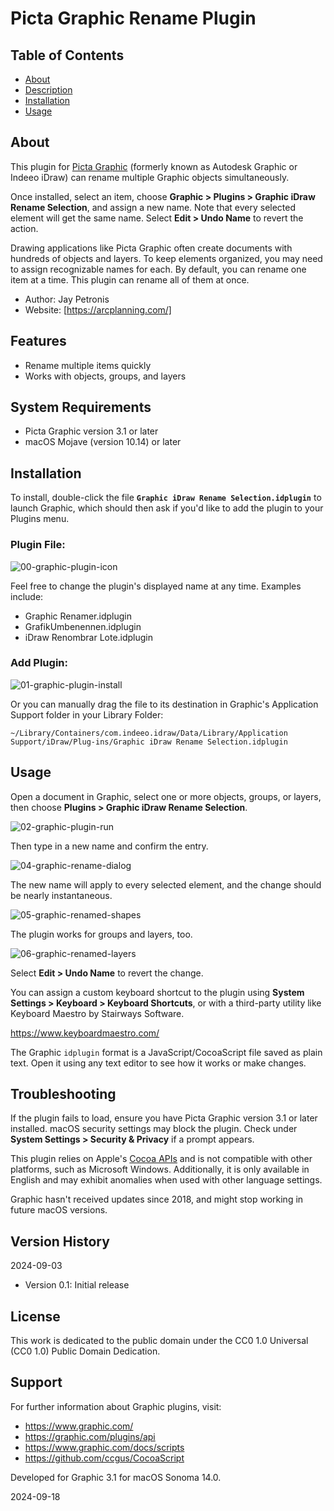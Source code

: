 # Picta Graphic Rename Plugin

## Table of Contents

- [About](#about)
- [Description](#description)
- [Installation](#installation)
- [Usage](#usage)

## About

This plugin for [Picta Graphic](https://graphic.com/) (formerly known as Autodesk Graphic or Indeeo iDraw) can rename multiple Graphic objects simultaneously.

Once installed, select an item, choose **Graphic > Plugins > Graphic iDraw Rename Selection**, and assign a new name. Note that every selected element will get the same name. Select **Edit > Undo Name** to revert the action.

Drawing applications like Picta Graphic often create documents with hundreds of objects and layers. To keep elements organized, you may need to assign recognizable names for each. By default, you can rename one item at a time. This plugin can rename all of them at once.

- Author: Jay Petronis
- Website: [https://arcplanning.com/]

## Features

- Rename multiple items quickly
- Works with objects, groups, and layers

## System Requirements

- Picta Graphic version 3.1 or later
- macOS Mojave (version 10.14) or later

## Installation

To install, double-click the file **`Graphic iDraw Rename Selection.idplugin`** to launch Graphic, which should then ask if you'd like to add the plugin to your Plugins menu.

### Plugin File:

![00-graphic-plugin-icon](img/00-graphic-plugin-icon.png)

Feel free to change the plugin's displayed name at any time. Examples include:

- Graphic Renamer.idplugin
- GrafikUmbenennen.idplugin
- iDraw Renombrar Lote.idplugin

### Add Plugin:

![01-graphic-plugin-install](img/01-graphic-plugin-install.png)

Or you can manually drag the file to its destination in Graphic's Application Support folder in your Library Folder:

`~/Library/Containers/com.indeeo.idraw/Data/Library/Application Support/iDraw/Plug-ins/Graphic iDraw Rename Selection.idplugin`

## Usage

Open a document in Graphic, select one or more objects, groups, or layers, then choose **Plugins > Graphic iDraw Rename Selection**.

![02-graphic-plugin-run](img/02-graphic-plugin-run.png)

Then type in a new name and confirm the entry.

![04-graphic-rename-dialog](img/04-graphic-rename-dialog.png)

The new name will apply to every selected element, and the change should be nearly instantaneous.

![05-graphic-renamed-shapes](img/05-graphic-renamed-shapes.png)

The plugin works for groups and layers, too.

![06-graphic-renamed-layers](img/06-graphic-renamed-layers.png)

Select **Edit > Undo Name** to revert the change.

You can assign a custom keyboard shortcut to the plugin using **System Settings > Keyboard > Keyboard Shortcuts**, or with a third-party utility like Keyboard Maestro by Stairways Software.

https://www.keyboardmaestro.com/

The Graphic `idplugin` format is a JavaScript/CocoaScript file saved as plain text. Open it using any text editor to see how it works or make changes.

## Troubleshooting

If the plugin fails to load, ensure you have Picta Graphic version 3.1 or later installed.
macOS security settings may block the plugin. Check under **System Settings > Security & Privacy** if a prompt appears.

This plugin relies on Apple's [Cocoa APIs](<https://en.wikipedia.org/wiki/Cocoa_(API)>) and is not compatible with other platforms, such as Microsoft Windows. Additionally, it is only available in English and may exhibit anomalies when used with other language settings.

Graphic hasn't received updates since 2018, and might stop working in future macOS versions.

## Version History

2024-09-03

- Version 0.1: Initial release

## License

This work is dedicated to the public domain under the CC0 1.0 Universal (CC0 1.0) Public Domain Dedication.

## Support

For further information about Graphic plugins, visit:

- https://www.graphic.com/
- https://graphic.com/plugins/api
- https://www.graphic.com/docs/scripts
- https://github.com/ccgus/CocoaScript

Developed for Graphic 3.1 for macOS Sonoma 14.0.

2024-09-18
